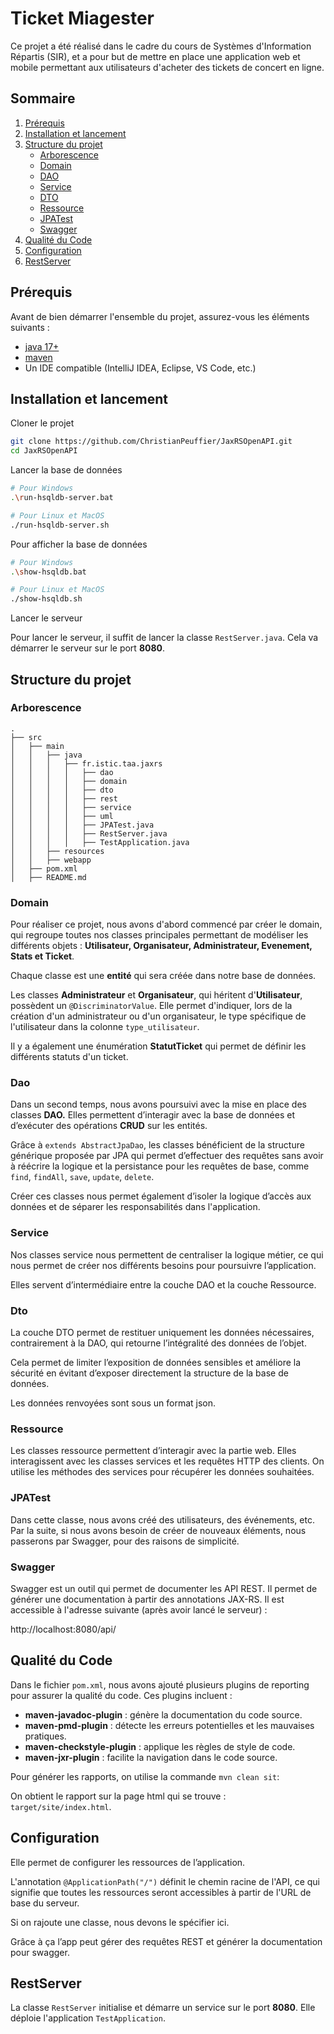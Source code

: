 # Ticket Miagester

Ce projet a été réalisé dans le cadre du cours de Systèmes d'Information Répartis (SIR), et a pour but de mettre en place une application web et mobile permettant aux utilisateurs d'acheter des tickets de concert en ligne.

## Sommaire
1. [Prérequis](#prérequis)
2. [Installation et lancement](#Installation-et-lancement)
3. [Structure du projet](#structure-du-projet)
    - [Arborescence](#arborescence)
    - [Domain](#domain)
    - [DAO](#dao)
    - [Service](#service)
    - [DTO](#dto)
    - [Ressource](#ressource)
    - [JPATest](#JPATEST)
    - [Swagger](#swagger)
4. [Qualité du Code](#qualité-du-code)
5. [Configuration](#configuration)
6. [RestServer](#restserver)

## Prérequis
   Avant de bien démarrer l'ensemble du projet, assurez-vous les éléments suivants :
   - [java 17+](https://www.oracle.com/java/technologies/javase-jdk17-downloads.html)
   - [maven](https://maven.apache.org/download.cgi)
   - Un IDE compatible (IntelliJ IDEA, Eclipse, VS Code, etc.)

## Installation et lancement
Cloner le projet
```sh
git clone https://github.com/ChristianPeuffier/JaxRSOpenAPI.git
cd JaxRSOpenAPI
```
Lancer la base de données
```sh
# Pour Windows
.\run-hsqldb-server.bat

# Pour Linux et MacOS
./run-hsqldb-server.sh
```
Pour afficher la base de données
```sh
# Pour Windows
.\show-hsqldb.bat

# Pour Linux et MacOS
./show-hsqldb.sh
```
Lancer le serveur

Pour lancer le serveur, il suffit de lancer la classe
`RestServer.java`. Cela va démarrer le serveur sur le port **8080**.


## Structure du projet
### Arborescence
```
.
├── src
│   ├── main
│   │   ├── java
│   │   │   ├── fr.istic.taa.jaxrs
│   │   │   │   ├── dao
│   │   │   │   ├── domain
│   │   │   │   ├── dto
│   │   │   │   ├── rest
│   │   │   │   ├── service
│   │   │   │   ├── uml
│   │   │   │   ├── JPATest.java
│   │   │   │   ├── RestServer.java
│   │   │   │   ├── TestApplication.java
│   │   ├── resources
│   │   ├── webapp
│   ├── pom.xml
│   ├── README.md
```
### Domain

Pour réaliser ce projet, nous avons d'abord commencé par créer le domain, qui regroupe toutes nos classes principales permettant de modéliser les différents objets : **Utilisateur, Organisateur, Administrateur, Evenement, Stats et Ticket**.

Chaque classe est une **entité** qui sera créée dans notre base de données.

Les classes **Administrateur** et **Organisateur**, qui héritent d'**Utilisateur**, possèdent un `@DiscriminatorValue`. Elle permet d'indiquer, lors de la création d'un administrateur ou d'un organisateur, le type spécifique de l'utilisateur dans la colonne `type_utilisateur`.

Il y a également une énumération **StatutTicket** qui permet de définir les différents statuts d'un ticket.

### Dao

Dans un second temps, nous avons poursuivi avec la mise en place des classes **DAO.** Elles permettent d’interagir avec la base de données et d’exécuter des opérations **CRUD** sur les entités.

Grâce à `extends AbstractJpaDao`, les classes bénéficient de la structure générique proposée par JPA qui permet d’effectuer des requêtes sans avoir à réécrire la logique et la persistance pour les requêtes de base, comme `find`, `findAll`, `save`, `update`, `delete`.

Créer ces classes nous permet également d’isoler la logique d’accès aux données et de séparer les responsabilités dans l'application.

### Service

Nos classes service nous permettent de centraliser la logique métier, ce qui nous permet de créer nos différents besoins pour poursuivre l’application.

Elles servent d’intermédiaire entre la couche DAO et la couche Ressource.

### Dto

La couche DTO permet de restituer uniquement les données nécessaires, contrairement à la DAO, qui retourne l’intégralité des données de l’objet.

Cela permet de limiter l’exposition de données sensibles et améliore la sécurité en évitant d’exposer directement la structure de la base de données.

Les données renvoyées sont sous un format json.

### Ressource

Les classes ressource permettent d’interagir avec la partie web. Elles interagissent avec les classes services et les requêtes HTTP des clients. On utilise les méthodes des services pour récupérer les données souhaitées.

### JPATest

Dans cette classe, nous avons créé des utilisateurs, des événements, etc. Par la suite, si nous avons besoin de créer de nouveaux éléments, nous passerons par Swagger, pour des raisons de simplicité.

### Swagger

Swagger est un outil qui permet de documenter les API REST. Il permet de générer une documentation à partir des annotations JAX-RS. Il est accessible à l'adresse suivante (après avoir lancé le serveur) :

http://localhost:8080/api/

## Qualité du Code

Dans le fichier `pom.xml`, nous avons ajouté plusieurs plugins de reporting pour assurer la qualité du code. Ces plugins incluent :

- **maven-javadoc-plugin** : génère la documentation du code source.
- **maven-pmd-plugin** : détecte les erreurs potentielles et les mauvaises pratiques.
- **maven-checkstyle-plugin** : applique les règles de style de code.
- **maven-jxr-plugin** : facilite la navigation dans le code source.

Pour générer les rapports, on utilise la commande `mvn clean sit`:

On obtient le rapport sur la page html qui se trouve : `target/site/index.html`.

## Configuration

Elle permet de configurer les ressources de l’application.

L'annotation `@ApplicationPath("/")` définit le chemin racine de l'API, ce qui signifie que toutes les ressources seront accessibles à partir de l'URL de base du serveur.

Si on rajoute une classe, nous devons le spécifier ici.

Grâce à ça l’app peut gérer des requêtes REST et générer la documentation pour swagger.

## RestServer

La classe `RestServer` initialise et démarre un service sur le port **8080**. Elle déploie l'application `TestApplication`.